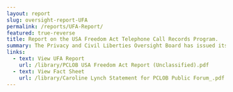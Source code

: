 ```yaml
---
layout: report
slug: oversight-report-UFA
permalink: /reports/UFA-Report/
featured: true-reverse
title: Report on the USA Freedom Act Telephone Call Records Program.
summary: The Privacy and Civil Liberties Oversight Board has issued its oversight report on the government’s operation of the call detail records (CDR) program under the USA Freedom Act.   
links:
  - text: View UFA Report
    url: /library/PCLOB USA Freedom Act Report (Unclassified).pdf
  - text: View Fact Sheet
    url: /library/Caroline Lynch Statement for PCLOB Public Forum_.pdf
---
```


